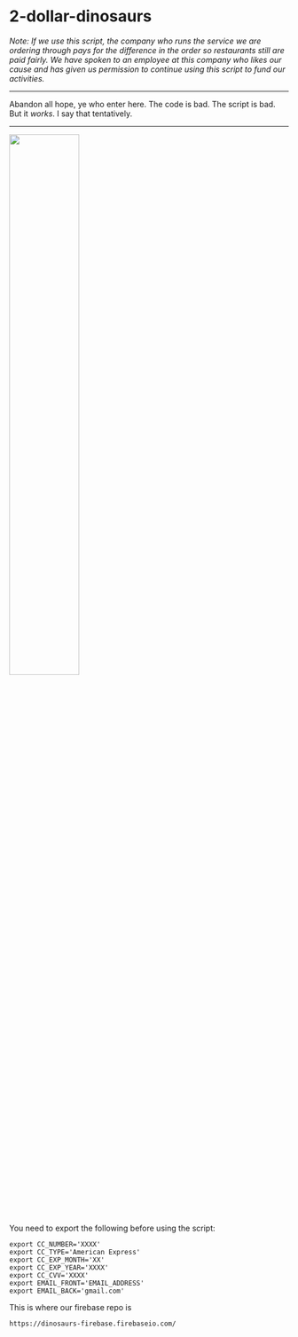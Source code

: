 # 2-dollar-dinosaurs

*Note: If we use this script, the company who runs the service we are ordering through pays for the difference in the order so restaurants still are paid fairly. We have spoken to an employee at this company who likes our cause and has given us permission to continue using this script to fund our activities.*

---

Abandon all hope, ye who enter here. The code is bad. The script is
bad. But it _works_. I say that tentatively.

---

<img src="https://raw.githubusercontent.com/hackedu/dinosaurs/master/restaurant_dinosaur.png" width="50%">

You need to export the following before using the script:

```
export CC_NUMBER='XXXX'
export CC_TYPE='American Express'
export CC_EXP_MONTH='XX'
export CC_EXP_YEAR='XXXX'
export CC_CVV='XXXX'
export EMAIL_FRONT='EMAIL_ADDRESS'
export EMAIL_BACK='gmail.com'
```

This is where our firebase repo is

`https://dinosaurs-firebase.firebaseio.com/`
